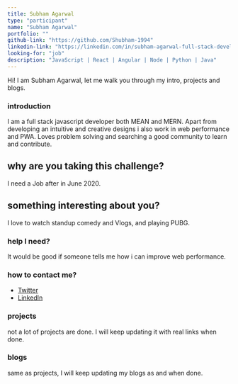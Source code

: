 ```yaml
---
title: Subham Agarwal
type: "participant"
name: "Subham Agarwal"
portfolio: ""
github-link: "https://github.com/Shubham-1994"
linkedin-link: "https://linkedin.com/in/subham-agarwal-full-stack-developer/"
looking-for: "job"
description: "JavaScript | React | Angular | Node | Python | Java"
---
```


Hi! I am Subham Agarwal, let me walk you through my intro, projects and blogs.

### introduction

I am a full stack javascript developer both MEAN and MERN. Apart from developing an intuitive and creative designs i also work in web performance and PWA. Loves problem solving and searching a good community to learn and contribute. 

## why are you taking this challenge?

I need a Job after in June 2020.

## something interesting about you?

I love to watch standup comedy and Vlogs, and playing PUBG.

### help I need?

It would be good if someone tells me how i can improve web performance.

### how to contact me?

- [Twitter](https://twitter.com/b8af3ba6170f479)
- [LinkedIn](https://www.linkedin.com/in/subham-agarwal-full-stack-developer/)

### projects

not a lot of projects are done. I will keep updating it with real links when done.

### blogs

same as projects, I will keep updating my blogs as and when done.

